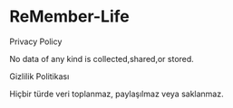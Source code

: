 # ReMember-Life

Privacy Policy

No data of any kind is collected,shared,or stored.

Gizlilik Politikası

Hiçbir türde veri toplanmaz, paylaşılmaz veya saklanmaz.
